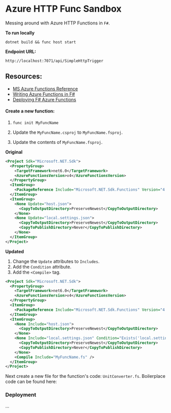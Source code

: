 # Azure HTTP Func Sandbox

Messing around with Azure HTTP Functions in `F#`.

**To run locally**

`dotnet build && func host start`

**Endpoint URL:**

`http://localhost:7071/api/SimpleHttpTrigger`

## Resources:
* [MS Azure Functions Reference](https://learn.microsoft.com/en-us/azure/azure-functions/functions-reference-fsharp)
* [Writing Azure Functions in F#](https://medium.com/datarisk-io/introdu%C3%A7%C3%A3o-ao-azure-functions-em-f-e083727662ed)
* [Deploying F# Azure Functions](https://medium.com/datarisk-io/deploying-f-azure-functions-93ad5cebe8d4)

#### Create a new function:

1) `func init MyFuncName`

2) Update the `MyFuncName.csproj` to `MyFuncName.fsproj`.

3) Update the contents of `MyFuncName.fsproj`. 

**Original**

```xml
<Project Sdk="Microsoft.NET.Sdk">
  <PropertyGroup>
    <TargetFramework>net6.0</TargetFramework>
    <AzureFunctionsVersion>v4</AzureFunctionsVersion>
  </PropertyGroup>
  <ItemGroup>
    <PackageReference Include="Microsoft.NET.Sdk.Functions" Version="4.1.1" />
  </ItemGroup>
  <ItemGroup>
    <None Update="host.json">
      <CopyToOutputDirectory>PreserveNewest</CopyToOutputDirectory>
    </None>
    <None Update="local.settings.json">
      <CopyToOutputDirectory>PreserveNewest</CopyToOutputDirectory>
      <CopyToPublishDirectory>Never</CopyToPublishDirectory>
    </None>
  </ItemGroup>
</Project>
```

**Updated**

1) Change the `Update` attributes to `Includes`.
2) Add the `Condition` attribute.
3) Add the `<Compile>` tag.

```xml
<Project Sdk="Microsoft.NET.Sdk">
  <PropertyGroup>
    <TargetFramework>net6.0</TargetFramework>
    <AzureFunctionsVersion>v4</AzureFunctionsVersion>
  </PropertyGroup>
  <ItemGroup>
    <PackageReference Include="Microsoft.NET.Sdk.Functions" Version="4.1.1" />
  </ItemGroup>
  <ItemGroup>
    <None Include="host.json">
      <CopyToOutputDirectory>PreserveNewest</CopyToOutputDirectory>
    </None>
    <None Include="local.settings.json" Condition="Exists('local.settings.json')">
      <CopyToOutputDirectory>PreserveNewest</CopyToOutputDirectory>
      <CopyToPublishDirectory>Never</CopyToPublishDirectory>
    </None>
    <Compile Include="MyFuncName.fs" />
  </ItemGroup>
</Project>
```

Next create a new file for the function's code: `UnitConverter.fs`. Boilerplace code can be found here:

### Deployment
...